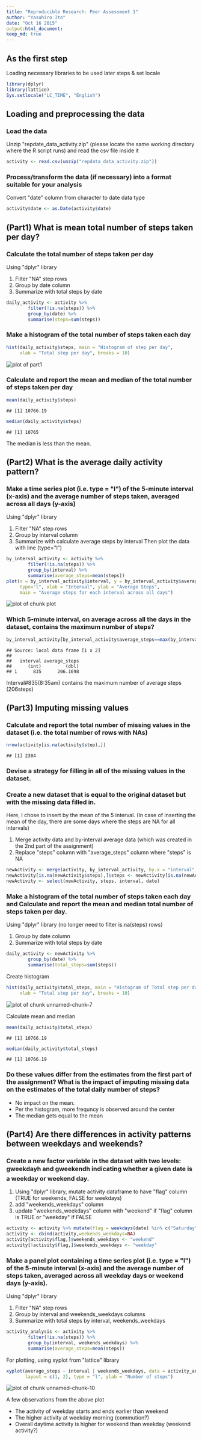 ```yaml
---
title: "Reproducible Research: Peer Assessment 1"
author: "Yasuhiro Ito"
date: "Oct 16 2015"
output:html_document:
keep_md: true
---
```


## As the first step
Loading necessary libraries to be used later steps & set locale

```r
library(dplyr)
library(lattice)
Sys.setlocale("LC_TIME", "English")
```

## Loading and preprocessing the data
### Load the data  
Unzip "repdate_data_activity.zip" (please locate the same working directory where the R script runs) and read the csv file inside it

```r
activity <- read.csv(unzip("repdata_data_activity.zip"))
```

### Process/transform the data (if necessary) into a format suitable for your analysis
Convert "date" column from character to date data type

```r
activity$date <- as.Date(activity$date)
```

## (Part1) What is mean total number of steps taken per day?
### Calculate the total number of steps taken per day  
Using "dplyr" library

1. Filter "NA" step rows
1. Group by date column
1. Summarize with total steps by date

```r
daily_activity <- activity %>% 
        filter(!is.na(steps)) %>% 
        group_by(date) %>% 
        summarise(steps=sum(steps))
```

### Make a histogram of the total number of steps taken each day  

```r
hist(daily_activity$steps, main = "Histogram of step per day", 
     xlab = "Total step per day", breaks = 10)
```

![plot of part1](figure/part1.png) 

### Calculate and report the mean and median of the total number of steps taken per day

```r
mean(daily_activity$steps)
```

```
## [1] 10766.19
```

```r
median(daily_activity$steps)
```

```
## [1] 10765
```
The median is less than the mean. 

## (Part2) What is the average daily activity pattern?
### Make a time series plot (i.e. type = "l") of the 5-minute interval (x-axis) and the average number of steps taken, averaged across all days (y-axis)  
Using "dplyr" library

1. Filter "NA" step rows
1. Group by interval column
1. Summarize with calculate average steps by interval
Then plot the data with line (type="l")

```r
by_interval_activity <- activity %>% 
        filter(!is.na(steps)) %>% 
        group_by(interval) %>% 
        summarise(average_steps=mean(steps))
plot(x = by_interval_activity$interval, y = by_interval_activity$average_steps, 
     type="l", xlab = "Interval", ylab = "Average Steps", 
     main = "Average steps for each interval across all days")
```

![plot of chunk plot](figure/plot-1.png) 

### Which 5-minute interval, on average across all the days in the dataset, contains the maximum number of steps?

```r
by_interval_activity[by_interval_activity$average_steps==max(by_interval_activity$average_steps),]
```

```
## Source: local data frame [1 x 2]
## 
##   interval average_steps
##      (int)         (dbl)
## 1      835      206.1698
```
Interval#835(8:35am) contains the maximum number of average steps (206steps) 

## (Part3) Imputing missing values
### Calculate and report the total number of missing values in the dataset (i.e. the total number of rows with NAs)

```r
nrow(activity[is.na(activity$step),])
```

```
## [1] 2304
```
### Devise a strategy for filling in all of the missing values in the dataset.
### Create a new dataset that is equal to the original dataset but with the missing data filled in.
Here, I chose to insert by the mean of the 5 interval. (In case of inserting the mean of the day, there are some days where the steps are NA for all intervals)

1. Merge activity data and by-interval average data (which was created in the 2nd part of the assignment)
1. Replace "steps" column with "average_steps" column where "steps" is NA

```r
newActivity <- merge(activity, by_interval_activity, by.x = "interval", by.y = "interval")
newActivity[is.na(newActivity$steps),]$steps <- newActivity[is.na(newActivity$steps),]$average_steps
newActivity <- select(newActivity, steps, interval, date)
```

### Make a histogram of the total number of steps taken each day and Calculate and report the mean and median total number of steps taken per day.
Using "dplyr" library (no longer need to filter is.na(steps) rows)

1. Group by date column
1. Summarize with total steps by date

```r
daily_activity <- newActivity %>% 
        group_by(date) %>% 
        summarise(total_steps=sum(steps))
```

Create histogram

```r
hist(daily_activity$total_steps, main = "Histogram of Total step per day", 
     xlab = "Total step per day", breaks = 10)
```

![plot of chunk unnamed-chunk-7](figure/unnamed-chunk-7-1.png) 

Calculate mean and median

```r
mean(daily_activity$total_steps)
```

```
## [1] 10766.19
```

```r
median(daily_activity$total_steps)
```

```
## [1] 10766.19
```
### Do these values differ from the estimates from the first part of the assignment? What is the impact of imputing missing data on the estimates of the total daily number of steps?  

* No impact on the mean.  
* Per the histogram, more frequncy is observed around the center  
* The median gets equal to the mean  

## (Part4) Are there differences in activity patterns between weekdays and weekends?

### Create a new factor variable in the dataset with two levels: gweekdayh and gweekendh indicating whether a given date is a weekday or weekend day.  

1. Using "dplyr" library, mutate activity dataframe to have "flag" column (TRUE for weekends, FALSE for weekdays)
1. add "weekends_weekdays" column
1. update "weekends_weekdays" column with "weekend" if "flag" column is TRUE or "weekday" if FALSE

```r
activity <- activity %>% mutate(flag = weekdays(date) %in% c("Saturday","Sunday"))
activity <- cbind(activity,weekends_weekdays=NA)
activity[activity$flag,]$weekends_weekdays <- "weekend"
activity[!activity$flag,]$weekends_weekdays <- "weekday"
```
### Make a panel plot containing a time series plot (i.e. type = "l") of the 5-minute interval (x-axis) and the average number of steps taken, averaged across all weekday days or weekend days (y-axis).
Using "dplyr" library  

1. Filter "NA" step rows  
1. Group by interval and weekends_weekdays columns  
1. Summarize with total steps by interval, weekends_weekdays  

```r
activity_analysis <- activity %>%
        filter(!is.na(steps)) %>% 
        group_by(interval, weekends_weekdays) %>% 
        summarise(average_steps=mean(steps))
```

For plotting, using xyplot from "lattice" library  

```r
xyplot(average_steps ~ interval | weekends_weekdays, data = activity_analysis, 
       layout = c(1, 2), type = "l", ylab = "Number of steps")
```

![plot of chunk unnamed-chunk-10](figure/unnamed-chunk-10-1.png) 

A few observations from the above plot  

* The activity of weekday starts and ends earlier than weekend
* The higher activity at weekday morning (commution?)
* Overall daytime activity is higher for weekend than weekday (weekend activity?)
